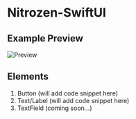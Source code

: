 # Nitrozen-SwiftUI

## Example Preview
![Preview](https://github.com/hitendra-gofynd/nitrozen-ios/blob/develop/Example-Nitrozen-SwiftUI/Example-Nitrozen-SwiftUI/Preview%20Content/Example-Preview-1.gif)



## Elements
1. Button (will add code snippet here)
2. Text/Label (will add code snippet here)
3. TextField (coming soon...)


